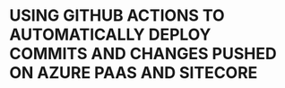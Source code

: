 # USING GITHUB ACTIONS TO AUTOMATICALLY DEPLOY COMMITS AND CHANGES PUSHED ON AZURE PAAS AND SITECORE
